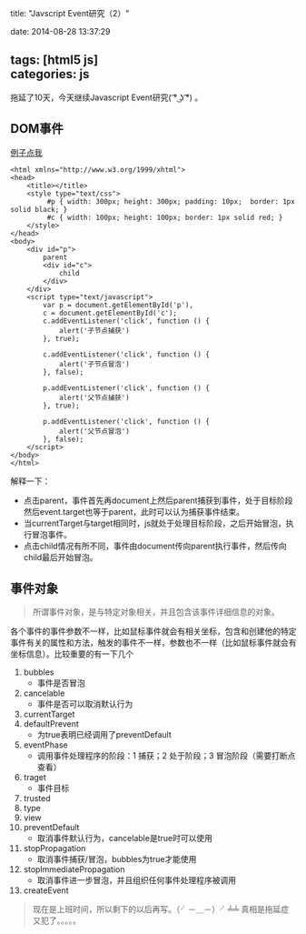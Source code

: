 title: "Javscript Event研究（2）"

date: 2014-08-28 13:37:29  

tags: [html5 js]  
categories:
  js
---
 拖延了10天，今天继续Javascript Event研究( ͡° ͜ʖ ͡°) 。  
 
## DOM事件  
[例子点我](http://sandbox.runjs.cn/show/ij4rih6x)  

```
<html xmlns="http://www.w3.org/1999/xhtml">
<head>
    <title></title>
    <style type="text/css">
         #p { width: 300px; height: 300px; padding: 10px;  border: 1px solid black; }
         #c { width: 100px; height: 100px; border: 1px solid red; }
    </style>
</head>
<body>
    <div id="p">
        parent
        <div id="c">
            child
        </div>
    </div>
    <script type="text/javascript">
        var p = document.getElementById('p'),
        c = document.getElementById('c');
        c.addEventListener('click', function () {
            alert('子节点捕获')
        }, true);

        c.addEventListener('click', function () {
            alert('子节点冒泡')
        }, false);

        p.addEventListener('click', function () {
            alert('父节点捕获')
        }, true);

        p.addEventListener('click', function () {
            alert('父节点冒泡')
        }, false);
    </script>
</body>
</html>
```   

解释一下：   
- 点击parent，事件首先再document上然后parent捕获到事件，处于目标阶段然后event.target也等于parent，此时可以认为捕获事件结束。  
- 当currentTarget与target相同时，js就处于处理目标阶段，之后开始冒泡，执行冒泡事件。   
- 点击child情况有所不同，事件由document传向parent执行事件，然后传向child最后开始冒泡。  

## 事件对象  
>所谓事件对象，是与特定对象相关，并且包含该事件详细信息的对象。
 
各个事件的事件参数不一样，比如鼠标事件就会有相关坐标，包含和创建他的特定事件有关的属性和方法，触发的事件不一样，参数也不一样（比如鼠标事件就会有坐标信息）。比较重要的有一下几个   
1. bubbles    
	- 事件是否冒泡   
2. cancelable    
	- 事件是否可以取消默认行为
3. currentTarget    
4. defaultPrevent   
	- 为true表明已经调用了preventDefault     
5. eventPhase       
	- 调用事件处理程序的阶段：1 捕获；2 处于阶段；3 冒泡阶段（需要打断点查看）
6. traget		
	- 事件目标		    
7. trusted    
8. type		
9. view			
10. preventDefault		
	- 取消事件默认行为，cancelable是true时可以使用	   
11. stopPropagation		
	- 取消事件捕获/冒泡，bubbles为true才能使用		
12. stopImmediatePropagation		
	- 取消事件进一步冒泡，并且组织任何事件处理程序被调用
13. createEvent			

> 现在是上班时间，所以剩下的以后再写。（╯－＿－）╯╧╧
> 真相是拖延症又犯了。。。。。	



   
 

